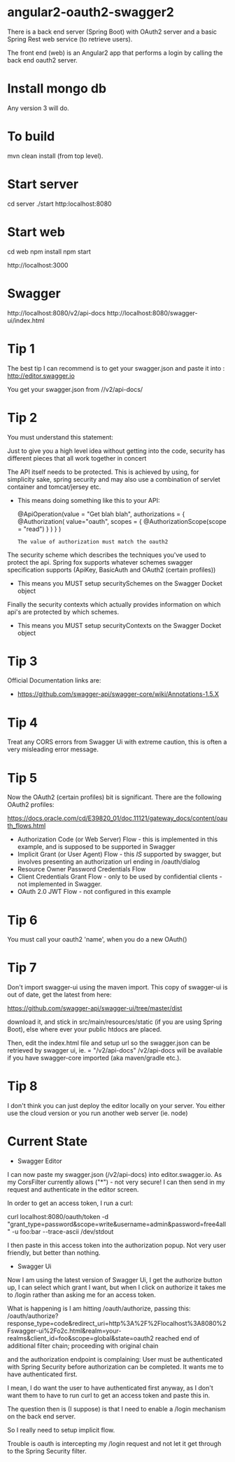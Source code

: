 # angular2-oauth2-swagger2

There is a back end server (Spring Boot) with OAuth2 server and a basic Spring Rest web service (to retrieve users).


The front end (web) is an Angular2 app that performs a login by calling the back end oauth2 server.

# Install mongo db
Any version 3 will do.

# To build

mvn clean install (from top level).


# Start server
cd server
./start
http:localhost:8080

# Start web
cd web
npm install
npm start

http://localhost:3000


# Swagger
http://localhost:8080/v2/api-docs
http://localhost:8080/swagger-ui/index.html



# Tip 1

The best tip I can recommend is to get your swagger.json and paste it into :  http://editor.swagger.io

You get your swagger.json from <your server>/<your context path>/v2/api-docs/


# Tip 2

You must understand this statement:

Just to give you a high level idea without getting into the code, security has different pieces that all work together in concert

The API itself needs to be protected. This is achieved by using, for simplicity sake, spring security and may also use a combination of servlet container and tomcat/jersey etc.
   - This means doing something like this to your API:
   
       @ApiOperation(value = "Get blah blah", 
           authorizations = {
             @Authorization(
                 value="oauth", 
                 scopes = { @AuthorizationScope(scope = "read") }
                 )
           }
         )
         
         The value of authorization must match the oauth2 
                         
The security scheme which describes the techniques you've used to protect the api. Spring fox supports whatever schemes swagger specification supports (ApiKey, BasicAuth and OAuth2 (certain profiles))

  - This means you MUST setup securitySchemes on the Swagger Docket object
  
Finally the security contexts which actually provides information on which api's are protected by which schemes.

  - This means you MUST setup securityContexts on the Swagger Docket object

# Tip 3

Official Documentation links are:

* https://github.com/swagger-api/swagger-core/wiki/Annotations-1.5.X


# Tip 4

Treat any CORS errors from Swagger Ui with extreme caution, this is often a very misleading error message.

# Tip 5

Now the OAuth2 (certain profiles) bit is significant.  There are the following OAuth2 profiles:

https://docs.oracle.com/cd/E39820_01/doc.11121/gateway_docs/content/oauth_flows.html

* Authorization Code (or Web Server) Flow - this is implemented in this example, and is supposed to be supported in Swagger
* Implicit Grant (or User Agent) Flow - this *IS* supported by swagger, but involves presenting an authorization url ending in /oauth/dialog
* Resource Owner Password Credentials Flow
* Client Credentials Grant Flow - only to be used by confidential clients - not implemented in Swagger.
* OAuth 2.0 JWT Flow - not configured in this example

  
# Tip 6

You must call your oauth2 'name', when you do a new OAuth(<name goes here>)

# Tip 7

Don't import swagger-ui using the maven import.  This copy of swagger-ui is out of date, get the latest from here:

https://github.com/swagger-api/swagger-ui/tree/master/dist

download it, and stick in src/main/resources/static (if you are using Spring Boot), else where ever your public htdocs are placed.

Then, edit the index.html file and setup url so the swagger.json can be retrieved by swagger ui, ie. = "/v2/api-docs"
/v2/api-docs will be available if you have swagger-core imported (aka maven/gradle etc.).

# Tip 8

I don't think you can just deploy the editor locally on your server.  You either use the cloud version or 
you run another web server (ie. node)

# Current State

* Swagger Editor

I can now paste my swagger.json (/v2/api-docs) into editor.swagger.io.  As my CorsFilter currently allows ("*") - not very secure!
I can then send in my request and authenticate in the editor screen.

In order to get an access token, I run a curl:

curl localhost:8080/oauth/token -d "grant_type=password&scope=write&username=admin&password=free4all" -u foo:bar --trace-ascii /dev/stdout

I then paste in this access token into the authorization popup.  Not very user friendly, but better than nothing.

* Swagger Ui

Now I am using the latest version of Swagger Ui, I get the authorize button up, I can select which grant I want, but when I click on 
authorize it takes me to /login rather than asking me for an access token.

What is happening is I am hitting /oauth/authorize, passing this:
/oauth/authorize?response_type=code&redirect_uri=http%3A%2F%2Flocalhost%3A8080%2Fswagger-ui%2Fo2c.html&realm=your-realms&client_id=foo&scope=global&state=oauth2 reached end of additional filter chain; proceeding with original chain

and the authorization endpoint is complaining: User must be authenticated with Spring Security before authorization can be completed.  It wants me to have authenticated first.

I mean, I do want the user to have authenticated first anyway, as I don't want them to have to run curl to get an access token and paste this in.

The question then is (I suppose) is that I need to enable a /login mechanism on the back end server.

So I really need to setup implicit flow.

Trouble is oauth is intercepting my /login request and not let it get through to the Spring Security filter.